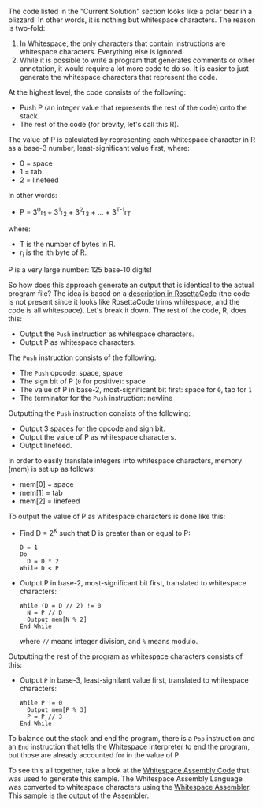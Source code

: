 The code listed in the "Current Solution" section looks like a polar bear in a
blizzard! In other words, it is nothing but whitespace characters. The reason
is two-fold:

1. In Whitespace, the only characters that contain instructions are whitespace
   characters. Everything else is ignored.
2. While it is possible to write a program that generates comments or other
   annotation, it would require a lot more code to do so. It is easier to just
   generate the whitespace characters that represent the code.

At the highest level, the code consists of the following:

- Push P (an integer value that represents the rest of the code) onto the
  stack.
- The rest of the code (for brevity, let's call this R).

The value of P is calculated by representing each whitespace character in
R as a base-3 number, least-significant value first, where:

- 0 = space
- 1 = tab
- 2 = linefeed

In other words:

- P = 3<sup>0</sup>r<sub>1</sub> + 3<sup>1</sup>r<sub>2</sub> + 3<sup>2</sup>r<sub>3</sub> + ... + 3<sup>T-1</sup>r<sub>T</sub>

where:

- T is the number of bytes in R.
- r<sub>i</sub> is the ith byte of R.

P is a very large number: 125 base-10 digits!

So how does this approach generate an output that is identical to the actual
program file? The idea is based on a [description in RosettaCode][1] (the code
is not present since it looks like RosettaCode trims whitespace, and the code
is all whitespace). Let's break it down. The rest of the code, R, does this:

- Output the `Push` instruction as whitespace characters.
- Output P as whitespace characters.

The `Push` instruction consists of the following:

- The `Push` opcode: space, space
- The sign bit of P (`0` for positive): space
- The value of P in base-2, most-significant bit first: space for `0`, tab
  for `1`
- The terminator for the `Push` instruction: newline

Outputting the `Push` instruction consists of the following:

- Output 3 spaces for the opcode and sign bit.
- Output the value of P as whitespace characters.
- Output linefeed.

In order to easily translate integers into whitespace characters, memory
(mem) is set up as follows:

- mem\[0\] = space
- mem\[1\] = tab
- mem\[2\] = linefeed

To output the value of P as whitespace characters is done like this:

- Find D = 2<sup>K</sup> such that D is greater than or equal to P:
  ```
  D = 1
  Do
    D = D * 2
  While D < P
  ```
- Output P in base-2, most-significant bit first, translated to whitespace
  characters:
  ```
  While (D = D // 2) != 0
    N = P // D
    Output mem[N % 2]
  End While
  ```
  where `//` means integer division, and `%` means modulo.

Outputting the rest of the program as whitespace characters consists of this:

- Output `P` in base-3, least-signifant value first, translated to whitespace
  characters:
  ```
  While P != 0
    Output mem[P % 3]
    P = P // 3
  End While
  ```

To balance out the stack and end the program, there is a `Pop` instruction and
an `End` instruction that tells the Whitespace interpreter to end the program,
but those are already accounted for in the value of P.

To see this all together, take a look at the [Whitespace Assembly Code][2]
that was used to generate this sample. The Whitespace Assembly Language was
converted to whitespace characters using the [Whitespace Assembler][3]. This
sample is the output of the Assembler.

[1]: https://rosettacode.org/wiki/Quine#Whitespace
[2]: https://github.com/rzuckerm/whitespace-quine/blob/main/quine.ws.asm
[3]: https://pypi.org/project/whitespace-asm/
